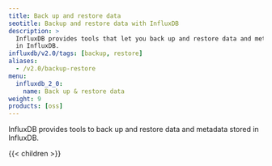 ```yaml
---
title: Back up and restore data
seotitle: Backup and restore data with InfluxDB
description: >
  InfluxDB provides tools that let you back up and restore data and metadata stored
  in InfluxDB.
influxdb/v2.0/tags: [backup, restore]
aliases:
  - /v2.0/backup-restore
menu:
  influxdb_2_0:
    name: Back up & restore data
weight: 9
products: [oss]
---
```


InfluxDB provides tools to back up and restore data and metadata stored in InfluxDB.

{{< children >}}
